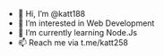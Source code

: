- 👋 Hi, I’m @katt188
- 👀 I’m interested in Web Development
- 🌱 I’m currently learning Node.Js
- 📫 Reach me via t.me/katt258
<!-- 💞️ I’m looking to collaborate on ...-->

<!---
katt188/katt188 is a ✨ special ✨ repository because its `README.md` (this file) appears on your GitHub profile.
You can click the Preview link to take a look at your changes.
--->
